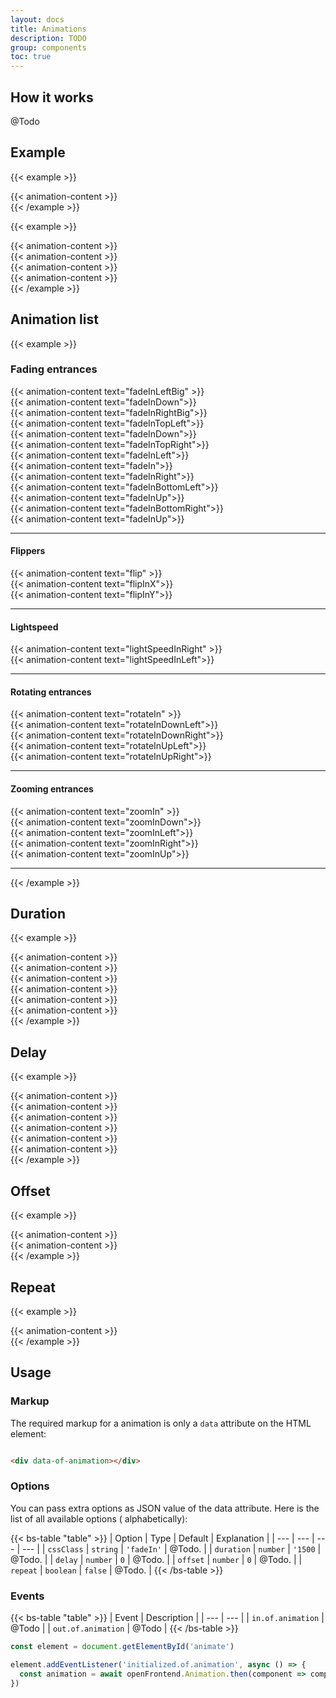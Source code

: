 ```yaml
---
layout: docs
title: Animations
description: TODO
group: components
toc: true
---
```


## How it works

@Todo

## Example

{{< example >}}
<div data-of-animation>
  {{< animation-content >}}
</div>
{{< /example >}}

{{< example >}}
<div data-of-animation='{"cssClass": "fadeInDown", "duration": 2000, "delay": 300 }'>
  {{< animation-content >}}
</div>
<div data-of-animation='{"cssClass": "fadeInLeft", "duration": 2000, "delay": 300}'>
  {{< animation-content >}}
</div>
<div data-of-animation='{"cssClass": "fadeInRight", "duration": 2000, "delay": 300}'>
  {{< animation-content >}}
</div>
<div data-of-animation='{"cssClass": "fadeInUp", "duration": 2000, "delay": 300}'>
  {{< animation-content >}}
</div>
{{< /example >}}

## Animation list

{{< example >}}
<h3>Fading entrances</h3>
<div class="row row-cols-3 justify-content-center">
  <div data-of-animation='{"cssClass": "fadeInLeftBig"}'>
    {{< animation-content text="fadeInLeftBig" >}}
  </div>
  <div data-of-animation='{"cssClass": "fadeInDownBig"}'>
    {{< animation-content text="fadeInDown">}}
  </div>
  <div data-of-animation='{"cssClass": "fadeInRightBig"}'>
    {{< animation-content text="fadeInRightBig">}}
  </div>
  <div data-of-animation='{"cssClass": "fadeInTopLeft"}'>
    {{< animation-content text="fadeInTopLeft">}}
  </div>
  <div data-of-animation='{"cssClass": "fadeInDown"}'>
    {{< animation-content text="fadeInDown">}}
  </div>
  <div data-of-animation='{"cssClass": "fadeInTopRight"}'>
    {{< animation-content text="fadeInTopRight">}}
  </div>
  <div data-of-animation='{"cssClass": "fadeInLeft"}'>
    {{< animation-content text="fadeInLeft">}}
  </div>
  <div data-of-animation='{"cssClass": "fadeIn"}'>
    {{< animation-content text="fadeIn">}}
  </div>
  <div data-of-animation='{"cssClass": "fadeInRight"}'>
    {{< animation-content text="fadeInRight">}}
  </div>
  <div data-of-animation='{"cssClass": "fadeInBottomLeft"}'>
    {{< animation-content text="fadeInBottomLeft">}}
  </div>
  <div data-of-animation='{"cssClass": "fadeInUp"}'>
    {{< animation-content text="fadeInUp">}}
  </div>
  <div data-of-animation='{"cssClass": "fadeInBottomRight"}'>
    {{< animation-content text="fadeInBottomRight">}}
  </div>
  <div data-of-animation='{"cssClass": "fadeInUpBig"}'>
    {{< animation-content text="fadeInUp">}}
  </div>
</div>

<hr>

<h4 class="mb-4">Flippers</h4>
<div class="row row-cols-3 justify-content-center">
  <div data-of-animation='{"cssClass": "flip"}'>
    {{< animation-content text="flip" >}}
  </div>
  <div data-of-animation='{"cssClass": "flipInX"}'>
    {{< animation-content text="flipInX">}}
  </div>
  <div data-of-animation='{"cssClass": "flipInY"}'>
    {{< animation-content text="flipInY">}}
  </div>
</div>

<hr>

<h4 class="mb-4">Lightspeed</h4>
<div class="row row-cols-3 justify-content-center">
  <div data-of-animation='{"cssClass": "lightSpeedInRight"}'>
    {{< animation-content text="lightSpeedInRight" >}}
  </div>
  <div data-of-animation='{"cssClass": "lightSpeedInLeft"}'>
    {{< animation-content text="lightSpeedInLeft">}}
  </div>
</div>

<hr>

<h4 class="mb-4">Rotating entrances </h4>
<div class="row row-cols-3 justify-content-center">
  <div data-of-animation='{"cssClass": "rotateIn"}'>
    {{< animation-content text="rotateIn" >}}
  </div>
  <div data-of-animation='{"cssClass": "rotateInDownLeft"}'>
    {{< animation-content text="rotateInDownLeft">}}
  </div>
  <div data-of-animation='{"cssClass": "rotateInDownRight"}'>
    {{< animation-content text="rotateInDownRight">}}
  </div>
  <div data-of-animation='{"cssClass": "rotateInUpLeft"}'>
    {{< animation-content text="rotateInUpLeft">}}
  </div>
  <div data-of-animation='{"cssClass": "rotateInUpRight"}'>
    {{< animation-content text="rotateInUpRight">}}
  </div>
</div>

<hr>

<h4 class="mb-4">Zooming entrances</h4>
<div class="row row-cols-3 justify-content-center">
  <div data-of-animation='{"cssClass": "zoomIn"}'>
    {{< animation-content text="zoomIn" >}}
  </div>
  <div data-of-animation='{"cssClass": "zoomInDown"}'>
    {{< animation-content text="zoomInDown">}}
  </div>
  <div data-of-animation='{"cssClass": "zoomInLeft"}'>
    {{< animation-content text="zoomInLeft">}}
  </div>
  <div data-of-animation='{"cssClass": "zoomInRight"}'>
    {{< animation-content text="zoomInRight">}}
  </div>
  <div data-of-animation='{"cssClass": "zoomInUp"}'>
    {{< animation-content text="zoomInUp">}}
  </div>
</div>

<hr>

{{< /example >}}

## Duration

{{< example >}}
<div data-of-animation='{"cssClass": "fadeInLeft", "duration": 500}'>
  {{< animation-content >}}
</div>
<div data-of-animation='{"cssClass": "fadeInLeft", "duration": 1000}'>
  {{< animation-content >}}
</div>
<div data-of-animation='{"cssClass": "fadeInLeft", "duration": 1500}'>
  {{< animation-content >}}
</div>
<div data-of-animation='{"cssClass": "fadeInLeft", "duration": 2000}'>
  {{< animation-content >}}
</div>
<div data-of-animation='{"cssClass": "fadeInLeft", "duration": 2500}'>
  {{< animation-content >}}
</div>
<div data-of-animation='{"cssClass": "fadeInLeft", "duration": 3000}'>
  {{< animation-content >}}
</div>
{{< /example >}}

## Delay

{{< example >}}
<div data-of-animation='{"cssClass": "fadeInLeft", "delay": 500}'>
  {{< animation-content >}}
</div>
<div data-of-animation='{"cssClass": "fadeInLeft", "delay": 1000}'>
  {{< animation-content >}}
</div>
<div data-of-animation='{"cssClass": "fadeInLeft", "delay": 1500}'>
  {{< animation-content >}}
</div>
<div data-of-animation='{"cssClass": "fadeInLeft", "delay": 2000}'>
  {{< animation-content >}}
</div>
<div data-of-animation='{"cssClass": "fadeInLeft", "delay": 2500}'>
  {{< animation-content >}}
</div>
<div data-of-animation='{"cssClass": "fadeInLeft", "delay": 3000}'>
  {{< animation-content >}}
</div>
{{< /example >}}

## Offset

{{< example >}}
<div data-of-animation='{"cssClass": "fadeInLeft", "offset" : 300}'>
  {{< animation-content >}}
</div>

<div data-of-animation='{"cssClass": "fadeInLeft", "offset" : 250}'>
  {{< animation-content >}}
</div>
{{< /example >}}

## Repeat

{{< example >}}
<div data-of-animation='{"cssClass": "fadeInLeft", "repeat": true}'>
  {{< animation-content >}}
</div>
{{< /example >}}

## Usage

### Markup

The required markup for a animation is only a `data` attribute on the HTML element:

```html

<div data-of-animation></div>
```

### Options

You can pass extra options as JSON value of the data attribute. Here is the list of all available options (
alphabetically):

{{< bs-table "table" >}}
| Option | Type | Default | Explanation |
| --- | --- | --- | --- |
| `cssClass` | `string` | `'fadeIn'` | @Todo. |
| `duration` | `number` | `'1500` | @Todo. |
| `delay` | `number` | `0` | @Todo. |
| `offset` | `number` | `0` | @Todo. |
| `repeat` | `boolean` | `false` | @Todo. |
{{< /bs-table >}}

### Events

{{< bs-table "table" >}}
| Event | Description |
| --- | --- |
| `in.of.animation` | @Todo |
| `out.of.animation` | @Todo |
{{< /bs-table >}}

```js
const element = document.getElementById('animate')

element.addEventListener('initialized.of.animation', async () => {
  const animation = await openFrontend.Animation.then(component => component.getInstance(element))
})
```
